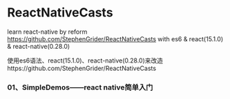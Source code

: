 # ReactNativeCasts

learn react-native by reform https://github.com/StephenGrider/ReactNativeCasts with es6 & react(15.1.0) & react-native(0.28.0)

使用es6语法、react(15.1.0)、react-native(0.28.0)来改造https://github.com/StephenGrider/ReactNativeCasts

### 01、SimpleDemos——react native简单入门
